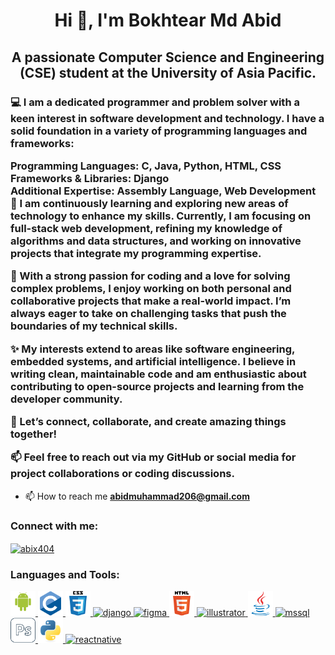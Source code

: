 <h1 align="center">Hi 👋, I'm Bokhtear Md Abid</h1>
<h2 align="center">A passionate Computer Science and Engineering (CSE) student at the University of Asia Pacific.</h2>
<h3 align="left">
💻 I am a dedicated programmer and problem solver with a keen interest in software development and technology. I have a solid foundation in a variety of programming languages and frameworks: <br>

Programming Languages: C, Java, Python, HTML, CSS <br>
Frameworks & Libraries: Django <br>
Additional Expertise: Assembly Language, Web Development <br>
🌱 I am continuously learning and exploring new areas of technology to enhance my skills. Currently, I am focusing on full-stack web development, refining my knowledge of algorithms and data structures, and working on innovative projects that integrate my programming expertise. <br>

🚀 With a strong passion for coding and a love for solving complex problems, I enjoy working on both personal and collaborative projects that make a real-world impact. I’m always eager to take on challenging tasks that push the boundaries of my technical skills. <br>

✨ My interests extend to areas like software engineering, embedded systems, and artificial intelligence. I believe in writing clean, maintainable code and am enthusiastic about contributing to open-source projects and learning from the developer community. <br>

🔗 Let’s connect, collaborate, and create amazing things together! <br>

📫 Feel free to reach out via my GitHub or social media for project collaborations or coding discussions.
</h3>

- 📫 How to reach me **abidmuhammad206@gmail.com**

<h3 align="left">Connect with me:</h3>
<p align="left">
<a href="https://instagram.com/abix404" target="blank"><img align="center" src="https://raw.githubusercontent.com/rahuldkjain/github-profile-readme-generator/master/src/images/icons/Social/instagram.svg" alt="abix404" height="30" width="40" /></a>
</p>

<h3 align="left">Languages and Tools:</h3>
<p align="left"> <a href="https://developer.android.com" target="_blank" rel="noreferrer"> <img src="https://raw.githubusercontent.com/devicons/devicon/master/icons/android/android-original-wordmark.svg" alt="android" width="40" height="40"/> </a> <a href="https://www.cprogramming.com/" target="_blank" rel="noreferrer"> <img src="https://raw.githubusercontent.com/devicons/devicon/master/icons/c/c-original.svg" alt="c" width="40" height="40"/> </a> <a href="https://www.w3schools.com/css/" target="_blank" rel="noreferrer"> <img src="https://raw.githubusercontent.com/devicons/devicon/master/icons/css3/css3-original-wordmark.svg" alt="css3" width="40" height="40"/> </a> <a href="https://www.djangoproject.com/" target="_blank" rel="noreferrer"> <img src="https://cdn.worldvectorlogo.com/logos/django.svg" alt="django" width="40" height="40"/> </a> <a href="https://www.figma.com/" target="_blank" rel="noreferrer"> <img src="https://www.vectorlogo.zone/logos/figma/figma-icon.svg" alt="figma" width="40" height="40"/> </a> <a href="https://www.w3.org/html/" target="_blank" rel="noreferrer"> <img src="https://raw.githubusercontent.com/devicons/devicon/master/icons/html5/html5-original-wordmark.svg" alt="html5" width="40" height="40"/> </a> <a href="https://www.adobe.com/in/products/illustrator.html" target="_blank" rel="noreferrer"> <img src="https://www.vectorlogo.zone/logos/adobe_illustrator/adobe_illustrator-icon.svg" alt="illustrator" width="40" height="40"/> </a> <a href="https://www.java.com" target="_blank" rel="noreferrer"> <img src="https://raw.githubusercontent.com/devicons/devicon/master/icons/java/java-original.svg" alt="java" width="40" height="40"/> </a> <a href="https://www.microsoft.com/en-us/sql-server" target="_blank" rel="noreferrer"> <img src="https://www.svgrepo.com/show/303229/microsoft-sql-server-logo.svg" alt="mssql" width="40" height="40"/> </a> <a href="https://www.photoshop.com/en" target="_blank" rel="noreferrer"> <img src="https://raw.githubusercontent.com/devicons/devicon/master/icons/photoshop/photoshop-line.svg" alt="photoshop" width="40" height="40"/> </a> <a href="https://www.python.org" target="_blank" rel="noreferrer"> <img src="https://raw.githubusercontent.com/devicons/devicon/master/icons/python/python-original.svg" alt="python" width="40" height="40"/> </a> <a href="https://reactnative.dev/" target="_blank" rel="noreferrer"> <img src="https://reactnative.dev/img/header_logo.svg" alt="reactnative" width="40" height="40"/> </a> </p>
